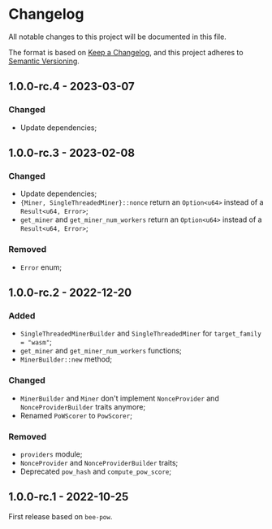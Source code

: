 # Changelog

All notable changes to this project will be documented in this file.

The format is based on [Keep a Changelog](https://keepachangelog.com/en/1.0.0/),
and this project adheres to [Semantic Versioning](https://semver.org/spec/v2.0.0.html).

<!-- ## Unreleased - YYYY-MM-DD

### Added

### Changed

### Deprecated

### Removed

### Fixed

### Security -->

## 1.0.0-rc.4 - 2023-03-07

### Changed

- Update dependencies;

## 1.0.0-rc.3 - 2023-02-08

### Changed

- Update dependencies;
- `{Miner, SingleThreadedMiner}::nonce` return an `Option<u64>` instead of a `Result<u64, Error>`;
- `get_miner` and `get_miner_num_workers` return an `Option<u64>` instead of a `Result<u64, Error>`;

### Removed

- `Error` enum;

## 1.0.0-rc.2 - 2022-12-20

### Added

- `SingleThreadedMinerBuilder` and `SingleThreadedMiner` for `target_family = "wasm"`;
- `get_miner` and `get_miner_num_workers` functions;
- `MinerBuilder::new` method;

### Changed

- `MinerBuilder` and `Miner` don't implement `NonceProvider` and `NonceProviderBuilder` traits anymore;
- Renamed `PoWScorer` to `PowScorer`;

### Removed

- `providers` module;
- `NonceProvider` and `NonceProviderBuilder` traits;
- Deprecated `pow_hash` and `compute_pow_score`;

## 1.0.0-rc.1 - 2022-10-25

First release based on `bee-pow`.

<!-- We include the past changelogs of `bee-pow` for reference as they have been merged into the client repository as a new crate.

## 1.0.0 - 2022-09-26

### Changed

- Update dependencies;

## 1.0.0-beta.1 - 2022-08-29

### Changed

- Type of `target_score` parameter of `NonceProvider::nonce` from `f64` to `u32` to better match TIP32;
- Updated dependencies;

### Fixed

- Clippy warning;

## 1.0.0-alpha.1 - 2022-07-15

First alpha release.

## 0.2.0 - 2021-11-19

### Changed

- Scoring of Proof of Work can now reuse hash functions;

## 0.1.0 - 2021-04-13

### Added

- Proof of Work scoring functions;
- NonceProviderBuilder/NonceProvider traits;
- MinerBuilder/Miner nonce provider;
- u64 nonce provider; -->
